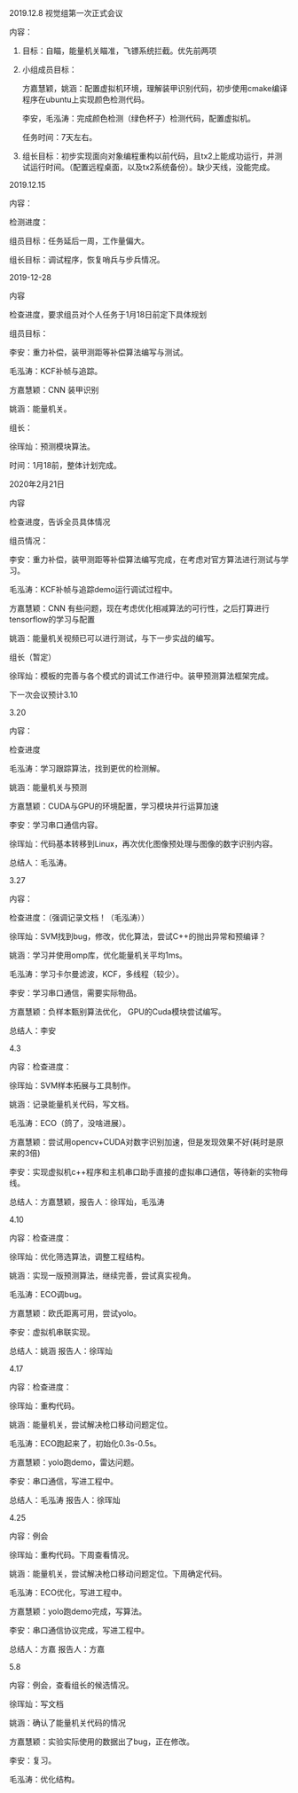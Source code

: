 2019.12.8    视觉组第一次正式会议

内容：

1. 目标：自瞄，能量机关瞄准，飞镖系统拦截。优先前两项

2. 小组成员目标：

   方嘉慧颖，姚涵：配置虚拟机环境，理解装甲识别代码，初步使用cmake编译程序在ubuntu上实现颜色检测代码。

   李安，毛泓涛：完成颜色检测（绿色杯子）检测代码，配置虚拟机。

   任务时间：7天左右。

3. 组长目标：初步实现面向对象编程重构以前代码，且tx2上能成功运行，并测试运行时间。（配置远程桌面，以及tx2系统备份）。缺少天线，没能完成。



2019.12.15

内容：

检测进度：

组员目标：任务延后一周，工作量偏大。

组长目标：调试程序，恢复哨兵与步兵情况。



2019-12-28

内容

检查进度，要求组员对个人任务于1月18日前定下具体规划

组员目标：

李安：重力补偿，装甲测距等补偿算法编写与测试。

毛泓涛：KCF补帧与追踪。

方嘉慧颖：CNN 装甲识别

姚涵：能量机关。

组长：

徐珲灿：预测模块算法。

时间：1月18前，整体计划完成。





2020年2月21日

内容

检查进度，告诉全员具体情况

组员情况：

李安：重力补偿，装甲测距等补偿算法编写完成，在考虑对官方算法进行测试与学习。

毛泓涛：KCF补帧与追踪demo运行调试过程中。

方嘉慧颖：CNN 有些问题，现在考虑优化相减算法的可行性，之后打算进行tensorflow的学习与配置

姚涵：能量机关视频已可以进行测试，与下一步实战的编写。

组长（暂定）

徐珲灿：模板的完善与各个模式的调试工作进行中。装甲预测算法框架完成。

下一次会议预计3.10



3.20

内容：

检查进度

毛泓涛：学习跟踪算法，找到更优的检测解。

姚涵：能量机关与预测

方嘉慧颖：CUDA与GPU的环境配置，学习模块并行运算加速

李安：学习串口通信内容。

徐珲灿：代码基本转移到Linux，再次优化图像预处理与图像的数字识别内容。

总结人：毛泓涛。

 

3.27

内容：

检查进度：（强调记录文档！（毛泓涛））

徐珲灿：SVM找到bug，修改，优化算法，尝试C++的抛出异常和预编译？

姚涵：学习并使用omp库，优化能量机关平均1ms。

毛泓涛：学习卡尔曼滤波，KCF，多线程（较少）。

李安：学习串口通信，需要实际物品。

方嘉慧颖：负样本甄别算法优化， GPU的Cuda模块尝试编写。

总结人：李安



4.3

内容：检查进度：

徐珲灿：SVM样本拓展与工具制作。

姚涵：记录能量机关代码，写文档。

毛泓涛：ECO（鸽了，没啥进展）。

方嘉慧颖：尝试用opencv+CUDA对数字识别加速，但是发现效果不好(耗时是原来的3倍)

李安：实现虚拟机c++程序和主机串口助手直接的虚拟串口通信，等待新的实物母线。

 

总结人：方嘉慧颖，报告人：徐珲灿，毛泓涛



4.10

内容：检查进度：

徐珲灿：优化筛选算法，调整工程结构。

姚涵：实现一版预测算法，继续完善，尝试真实视角。

毛泓涛：ECO调bug。

方嘉慧颖：欧氏距离可用，尝试yolo。

李安：虚拟机串联实现。

总结人：姚涵    报告人：徐珲灿



4.17

内容：检查进度：

徐珲灿：重构代码。

姚涵：能量机关，尝试解决枪口移动问题定位。

毛泓涛：ECO跑起来了，初始化0.3s-0.5s。

方嘉慧颖：yolo跑demo，雷达问题。

李安：串口通信，写进工程中。

总结人：毛泓涛  报告人：徐珲灿



4.25

内容：例会

徐珲灿：重构代码。下周查看情况。

姚涵：能量机关，尝试解决枪口移动问题定位。下周确定代码。

毛泓涛：ECO优化，写进工程中。

方嘉慧颖：yolo跑demo完成，写算法。

李安：串口通信协议完成，写进工程中。

总结人：方嘉    报告人：方嘉



5.8

内容：例会，查看组长的候选情况。

徐珲灿：写文档

姚涵：确认了能量机关代码的情况

方嘉慧颖：实验实际使用的数据出了bug，正在修改。

李安：复习。

毛泓涛：优化结构。